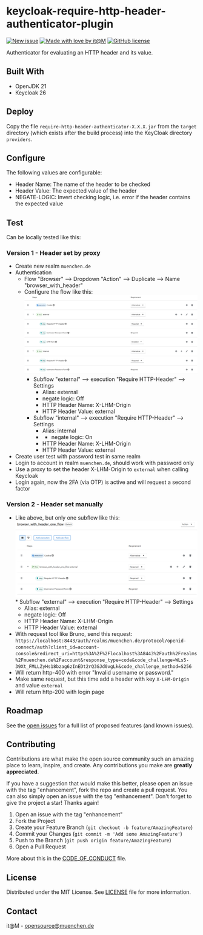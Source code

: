 [open-issues]: https://github.com/it-at-m/keycloak-require-http-header-authenticator-plugin/issues
[new-issue]: https://github.com/it-at-m/keycloak-require-http-header-authenticator-plugin/issues/new/choose
[license]: ./LICENSE
[new-issue-shield]: https://img.shields.io/badge/new%20issue-blue?style=for-the-badge
[made-with-love-shield]: https://img.shields.io/badge/made%20with%20%E2%9D%A4%20by-it%40M-yellow?style=for-the-badge
[license-shield]: https://img.shields.io/github/license/it-at-m/refarch?style=for-the-badge
[itm-opensource]: https://opensource.muenchen.de/

# keycloak-require-http-header-authenticator-plugin

[![New issue][new-issue-shield]][new-issue]
[![Made with love by it@M][made-with-love-shield]][itm-opensource]
[![GitHub license][license-shield]][license]

Authenticator for evaluating an HTTP header and its value.

## Built With

- OpenJDK 21
- Keycloak 26

## Deploy

Copy the file `require-http-header-authenticator-X.X.X.jar` from the `target` directory
(which exists after the build process) into the KeyCloak directory `providers`.

## Configure

The following values are configurable:

* Header Name: The name of the header to be checked
* Header Value: The expected value of the header
* NEGATE-LOGIC: Invert checking logic, i.e. error if the header contains the expected value

## Test

Can be locally tested like this:

### Version 1 - Header set by proxy

* Create new realm `muenchen.de`
* Authentication
    * Flow "Browser" --> Dropdown "Action" --> Duplicate --> Name "browser_with_header"
    * Configure the flow like this: ![browser_with_header_flow](browser_with_header_flow.png)
        * Subflow "external" --> execution "Require HTTP-Header" --> Settings
            * Alias: external
            * negate logic: Off
            * HTTP Header Name: X-LHM-Origin
            * HTTP Header Value: external
        * Subflow "internal" --> execution "Require HTTP-Header" --> Settings
            * Alias: internal
            * * negate logic: On
            * HTTP Header Name: X-LHM-Origin
            * HTTP Header Value: external
* Create user test with password test in same realm
* Login to account in realm `muenchen.de`, should work with password only
* Use a proxy to set the header X-LHM-Origin to `external` when calling Keycloak
* Login again, now the 2FA (via OTP) is active and will request a second factor

### Version 2 - Header set manually

* Like above, but only one subflow like this: ![browser_with_header_flow_one_flow](browser_with_header_flow_one_flow.png)* Subflow "external" --> execution "Require HTTP-Header" --> Settings
    * Alias: external
    * negate logic: Off
    * HTTP Header Name: X-LHM-Origin
    * HTTP Header Value: external
* With request tool like Bruno, send this request:
  `https://localhost:8443/auth/realms/muenchen.de/protocol/openid-connect/auth?client_id=account-console&redirect_uri=https%3A%2F%2Flocalhost%3A8443%2Fauth%2Frealms%2Fmuenchen.de%2Faccount&response_type=code&code_challenge=WLs5-39Xt_FMLLZyHs18bzag6zInEDt2rQ3GJd0vgLk&code_challenge_method=S256`
* Will return http-400 with error "Invalid username or password."
* Make same request, but this time add a header with key `X-LHM-Origin` and value `external`
* Will return http-200 with login page

## Roadmap

See the [open issues][open-issues] for a full list of proposed features (and known issues).

## Contributing

Contributions are what make the open source community such an amazing place to learn, inspire, and create. Any contributions you make are **greatly appreciated**.

If you have a suggestion that would make this better, please open an issue with the tag "enhancement", fork the repo and create a pull request. You can also simply open an issue with the tag "enhancement".
Don't forget to give the project a star! Thanks again!

1. Open an issue with the tag "enhancement"
2. Fork the Project
3. Create your Feature Branch (`git checkout -b feature/AmazingFeature`)
4. Commit your Changes (`git commit -m 'Add some AmazingFeature'`)
5. Push to the Branch (`git push origin feature/AmazingFeature`)
6. Open a Pull Request

More about this in the [CODE_OF_CONDUCT](./.github/CODE_OF_CONDUCT.md) file.

## License

Distributed under the MIT License. See [LICENSE](LICENSE) file for more information.

## Contact

it@M - <opensource@muenchen.de>
